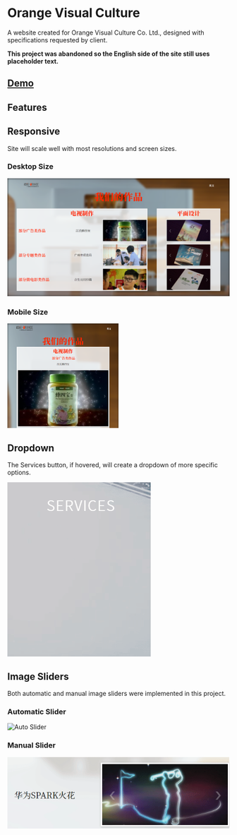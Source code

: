 # Orange Visual Culture
A website created for Orange Visual Culture Co. Ltd., designed with specifications requested by client.

**This project was abandoned so the English side of the site still uses placeholder text.**

## [Demo](https://orangevisual.herokuapp.com/index_en.html)

## Features

## Responsive
Site will scale well with most resolutions and screen sizes.

### Desktop Size
![Desktop Size](./demo/desktop.png)
### Mobile Size
<img src="./demo/mobile.png" width="50%" height="50%" />

## Dropdown
The Services button, if hovered, will create a dropdown of more specific options.


![Dropdown](./demo/dropdown.gif)

## Image Sliders
Both automatic and manual image sliders were implemented in this project.
### Automatic Slider
![Auto Slider](./demo/auto-slider.gif)
### Manual Slider
![Manual Slider](./demo/manual-slider.gif)
